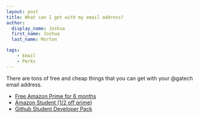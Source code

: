 ```yaml
---
layout: post
title: What can I get with my email address?
author:
  display_name: Joshua
  first_name: Joshua
  last_name: Morton

tags:
    - Email
    - Perks
---
```


There are tons of free and cheap things that you can get with your @gatech email
address.

 - [Free Amazon Prime for 6 months][1]
 - [Amazon Student (1/2 off prime)][2]
 - [Github Student Developer Pack][3]

[1]: https://www.amazon.com/gp/help/customer/display.html?nodeId=200444170
[2]: https://www.amazon.com/gp/help/customer/display.html?nodeId=200500380
[3]: https://education.github.com/pack
